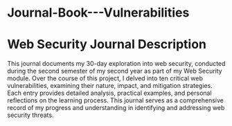 # Journal-Book---Vulnerabilities

 # Web Security Journal Description

This journal documents my 30-day exploration into web security, conducted during the second semester of my second year as part of my Web Security module. Over the course of this project, I delved into ten critical web vulnerabilities, examining their nature, impact, and mitigation strategies. Each entry provides detailed analysis, practical examples, and personal reflections on the learning process. This journal serves as a comprehensive record of my progress and understanding in identifying and addressing web security threats.
